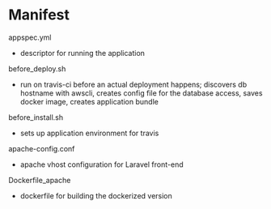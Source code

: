 # Manifest

appspec.yml
- descriptor for running the application

before_deploy.sh
- run on travis-ci before an actual deployment happens; discovers db hostname with awscli, creates config file for the database access, saves docker image, creates application bundle

before_install.sh
- sets up application environment for travis

apache-config.conf  
- apache vhost configuration for Laravel front-end

Dockerfile_apache
- dockerfile for building the dockerized version
